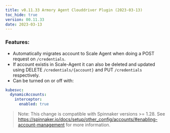 ```yaml
---
title: v0.11.33 Armory Agent Clouddriver Plugin (2023-03-13)
toc_hide: true
version: 00.11.33
date: 2023-03-13
---
```


### Features:
- Automatically migrates account to Scale Agent when doing a POST request on `/credentials`.
- If account existis in Scale-Agent it can also be deleted and updated using DELETE `/credentials/{account}` and PUT `/credentials` respectively.
- Can be turned on or off with:
```yml
kubesvc:
  dynamicAccounts:
    interceptor:
      enabled: true
```

> Note: This change is compatible with Spinnaker versions >= 1.28.
> See https://spinnaker.io/docs/setup/other_config/accounts/#enabling-account-management for more information.